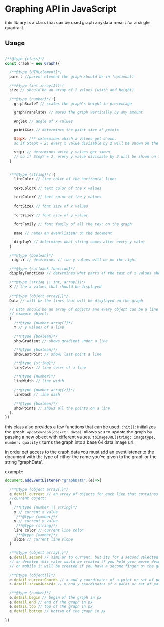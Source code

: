 # Graphing API in JavaScript

this library is a class that can be used graph any data meant for a single quadrant.

## Usage
```javascript

/**@type {class}*/
const graph = new Graph({
  
  /**@type {HTMLelement}*/
  parent //parent element the graph should be in (optional) 

  /**@type {int array[2]}*/
  size // should be an array of 2 values (width and height)

  /**@type {number}*/:{ 
    graphScaleY // scales the graph's height in precentage 

    graphTranslateY // moves the graph vertically by any amount

    AngleX // angle of x values

    pointSize // determines the point size of points

    StepX: /** determines which x values get shown.
    so if StepX = 2; every x value divisable by 2 will be shown on the graph */

    StepY // determines which y values get shown
    // so if StepY = 2, every y value divisable by 2 will be shown on the graph
  }
  

  /**@type {string}*/:{ 
    lineColor // line color of the horizontal lines 
  
    textColorX // text color of the x values

    textColorY // text color of the y values 
    
    fontSizeX // font size of x values 
  
    fontSizeY // font size of y values 
  
    fontFamily // font family of all the text on the graph 

    name // names an eventlistenr on the document

    displayY // determines what string comes after every y value
  }

  /**@type {boolean}*/
   rightY // determines if the y values will be on the right

  /**@type {callback function}*/
  displayFunctionX // determines what parts of the text of x values should be displayed or not
  
  /**@type {string || int, array[]}*/
  X // the x values that should be displayed
  
  /**@type {object array[]}*/
  Data // will be the lines that will be displayed on the graph

  // Data should be an array of objects and every object can be a line on the graph
  // example object:
  {   
    /**@type {number array[]}*/
    Y // y values of a line

    /**@type {boolean}*/
    showGradient // shows gradient under a line

    /**@type {boolean}*/
    showLastPoint // shows last point a line 

    /**@type {string}*/
    lineColor // line color of a line

    /**@type {number}*/
    lineWidth // line width
    
    /**@type {number array[2]}*/
    lineDash // line dash
      
    /**@type {boolean}*/
    showPoints // shows all the points on a line
  },
})

``` 
this class also provides a few functions that can be used:
`init()`: initializes the graph.
`updateGraph(object: data)`: allows you to update the graph by passing a new object with different values.
`toImageURL(string: imagetype, number: quality)`: turns the graph into a base 64 data image url.


in order get access to the graph data you must add an eventlistener to the document with the type of either the name you've given to the graph or the string "graphData".

example:
```javascript
document.addEventListener("graphData",(e)=>{

  /**@type {object array[]}*/
  e.detail.current // an array of objects for each line that containes the information of the current point or points your mouse or finger is on.
  //current object:
  {
    /**@type {number || string}*/
    x // current x value
     /**@type {number}*/
    y // current y value
     /**@type {string}*/
    line color // current line color
     /**@type {number}*/
    slope // current line slope
  }

  /**@type {object array[]}*/
  e.detail.second // similar to current, but its for a second selected point or points
  // on desktop this value would be created if you hold your mouse down on the graph
  // on mobile it will be created if you have a second finger on the graph 

  /**@type {object{}}*/
  e.detail.currentCoords // x and y coordinates of a point or set of points on the graph in px
  e.detail.secondCoords // x and y coordinates of a point or set of points on the graph in px

  /**@type {number}*/
  e.detail.begin // begin of the graph in px
  e.detail.end // end of the graph in px
  e.detail.top // top of the graph in px
  e.detail.bottom // bottom of the graph in px

})
```